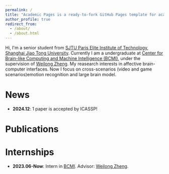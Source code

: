 ```yaml
---
permalink: /
title: "Academic Pages is a ready-to-fork GitHub Pages template for academic personal websites"
author_profile: true
redirect_from: 
  - /about/
  - /about.html
---
```


Hi, I'm a senior student from [SJTU Paris Elite Institute of Technology](https://speit.sjtu.edu.cn/), [Shanghai Jiao Tong University](https://www.sjtu.edu.cn/). Currently I am a undergraduate at [Center for Brain-like Computing and Machine Intelligence (BCMI)](https://bcmi.sjtu.edu.cn/), under the supervision of [Weilong Zheng](https://weilongzheng.github.io/). My reasearch interests in affective brain-computer interfaces. Now I focus on cross-scenarios (video and game scenarios)emotion recognition and large brain model.

News
======
- **2024.12**: 1 paper is accepted by ICASSP!

Publications
======

Internships
======
- **2023.06-Now**: Intern in [BCMI](https://bcmi.sjtu.edu.cn/). Advisor: [Weilong Zheng](https://weilongzheng.github.io/).

